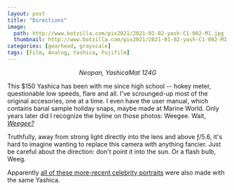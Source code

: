 ```yaml
---
layout: post
title: "Directions"
image:
  path: http://www.botzilla.com/pix2021/2021-01-02-yash-C1-002-M1.jpg
  thumbnail: http://www.botzilla.com/pix2021/2021-01-02-yash-C1-002-M1.jpg
categories: [gearhead, grayscale]
tags: [Film, Analog, Yashica, Fujifilm]
---
```


<center><i>Neopan, YashicaMat 124G</i></center>

This $150 Yashica has been with me since high school -- hokey meter, questionable low speeds, flare and all. I've scrounged-up most of the original accesories, one at a time. I even have the user manual, which contains banal sample holiday snaps, maybe made at Marine World. Only years later did I recognize the byline on those photos: Weegee. Wait, <a href="https://en.wikipedia.org/wiki/Weegee"><i>Weegee?</i></a>

Truthfully, away from strong light directly into the lens and above ƒ/5.6, it's hard to imagine wanting to replace this camera with anything fancier. Just be careful about the direction: don't point it into the sun. Or a flash bulb, Weeg.

Apparently <a href="https://jeromedeperlinghi.com/portfolios/portraits-1994-2011">all of these more-recent celebrity portraits</a> were also made with the same Yashica.

